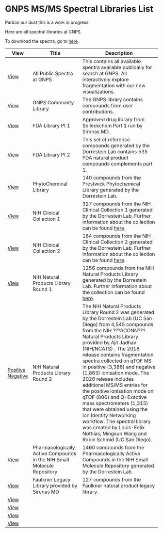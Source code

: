 # GNPS MS/MS Spectral Libraries List

Pardon our dust this is a work in progress!

Here are all spectral libraries at GNPS.

To download the spectra, go to [here](https://gnps-external.ucsd.edu/gnpslibrary).

| View        | Title          | Description | 
| ------------- |-------------| -----| 
| [View](https://gnps-library.ucsd.edu/) | All Public Spectra at GNPS | This contains all available spectra available publically for search at GNPS. All interactively explore fragmentation with our new visualizations. |
| [View](https://gnps.ucsd.edu/ProteoSAFe/gnpslibrary.jsp?library=GNPS-LIBRARY) | GNPS Community Library | The GNPS library contains  compounds from user contributions. |
| [View](https://gnps.ucsd.edu/ProteoSAFe/gnpslibrary.jsp?library=GNPS-SELLECKCHEM-FDA-PART1) | FDA Library Pt 1 | Approved drug library from Selleckchem Part 1 run by Sirenas MD. |
| [View](https://gnps.ucsd.edu/ProteoSAFe/gnpslibrary.jsp?library=GNPS-SELLECKCHEM-FDA-PART2) | FDA Library Pt 2 |This set of reference compounds generated by the Dorrestein Lab contains 535 FDA natural product compounds complements part 1. |
| [View](https://gnps.ucsd.edu/ProteoSAFe/gnpslibrary.jsp?library=GNPS-PRESTWICKPHYTOCHEM) | PhytoChemical Library | 140 compounds from the Prestwick Phytochemical Library generated by the Dorrestein Lab. |
| [View](https://gnps.ucsd.edu/ProteoSAFe/gnpslibrary.jsp?library=GNPS-NIH-CLINICALCOLLECTION1) | NIH Clinical Collection 1 | 327 compounds from the NIH Clinical Collection 1 generated by the Dorrestein Lab. Further information about the collection can be found [here](https://commonfund.nih.gov/molecularlibraries/tools). |
| [View](https://gnps.ucsd.edu/ProteoSAFe/gnpslibrary.jsp?library=GNPS-NIH-CLINICALCOLLECTION2) | NIH Clinical Collection 2 | 164 compounds from the NIH Clinical Collection 2 generated by the Dorrestein Lab. Further information about the collection can be found [here](https://commonfund.nih.gov/molecularlibraries/tools). |
| [View](https://gnps.ucsd.edu/ProteoSAFe/gnpslibrary.jsp?library=GNPS-NIH-NATURALPRODUCTSLIBRARY) | NIH Natural Products Library Round 1 | 1256 compounds from the NIH Natural Products Library generated by the Dorrestein Lab. Further information about the collection can be found [here](http://www.ncats.nih.gov/research/tools/preclinical/npc/pharmaceutical-collection.html). |
| [Positive](https://gnps.ucsd.edu/ProteoSAFe/gnpslibrary.jsp?library=GNPS-NIH-NATURALPRODUCTSLIBRARY_ROUND2_POSITIVE) <br> [Negative](https://gnps.ucsd.edu/ProteoSAFe/gnpslibrary.jsp?library=GNPS-NIH-NATURALPRODUCTSLIBRARY_ROUND2_NEGATIVE) | NIH Natural Products Library Round 2 | The NIH Natural Products Library Round 2 was generated by the Dorrestein Lab (UC San Diego) from 4,545 compounds from the NIH ???ACONN??? Natural Products Library provided by Ajit Jadhav (NIH/NCATS) . The 2018 release contains fragmentation spectra collected on qTOF MS in positive (3,386) and negative (1,863) ionisation mode. The 2020 release includes additional MS/MS entries for the positive ionisation mode on qTOF (806) and Q-Exactive mass spectrometers (1,315) that were obtained using the Ion Identity Networking workflow. The spectral library was created by Louis-Felix Nothias, Mingxun Wang and Robin Schmid (UC San Diego). |
| [View](https://gnps.ucsd.edu/ProteoSAFe/gnpslibrary.jsp?library=GNPS-NIH-SMALLMOLECULEPHARMACOLOGICALLYACTIVE) | Pharmacologically Active Compounds in the NIH Small Molecule Repository	| 1460 compounds from the Pharmacologically Active Compounds in the NIH Small Molecule Repository generated by the Dorrestein Lab. |
| [View](https://gnps.ucsd.edu/ProteoSAFe/gnpslibrary.jsp?library=GNPS-FAULKNERLEGACY) | Faulkner Legacy Library provided by Sirenas MD | 127 compounds from the Faulkner natural product legacy library. |
| [View](https://gnps.ucsd.edu/ProteoSAFe/gnpslibrary.jsp?library=) |  |  |
| [View](https://gnps.ucsd.edu/ProteoSAFe/gnpslibrary.jsp?library=) |  |  |
| [View](https://gnps.ucsd.edu/ProteoSAFe/gnpslibrary.jsp?library=) |  |  |
| [View](https://gnps.ucsd.edu/ProteoSAFe/gnpslibrary.jsp?library=) |  |  |

